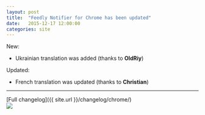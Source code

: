 ```yaml
---
layout: post
title:  "Feedly Notifier for Chrome has been updated"
date:   2015-12-17 12:00:00
categories: site
---
```

New: 

* Ukrainian translation was added (thanks to **OldRiy**)


Updated:

* French translation was updated (thanks to **Christian**)

***

[Full changelog]({{ site.url }}/changelog/chrome/)  
[<img src="{{ site.url }}/images/ChromeWebStore_Badge_v2_206x58.png">](https://chrome.google.com/webstore/detail/feedly-notifier/egikgfbhipinieabdmcpigejkaomgjgb/)